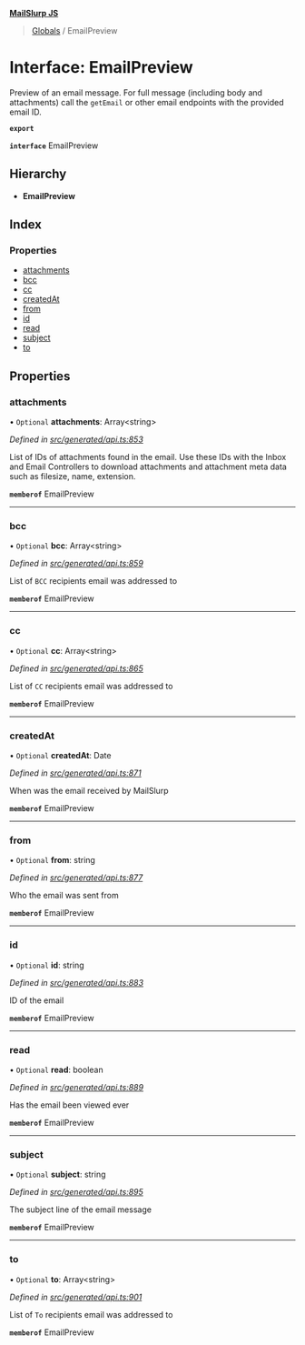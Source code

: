 **[MailSlurp JS](../README.md)**

> [Globals](../README.md) / EmailPreview

# Interface: EmailPreview

Preview of an email message. For full message (including body and attachments) call the `getEmail` or other email endpoints with the provided email ID.

**`export`** 

**`interface`** EmailPreview

## Hierarchy

* **EmailPreview**

## Index

### Properties

* [attachments](emailpreview.md#attachments)
* [bcc](emailpreview.md#bcc)
* [cc](emailpreview.md#cc)
* [createdAt](emailpreview.md#createdat)
* [from](emailpreview.md#from)
* [id](emailpreview.md#id)
* [read](emailpreview.md#read)
* [subject](emailpreview.md#subject)
* [to](emailpreview.md#to)

## Properties

### attachments

• `Optional` **attachments**: Array\<string>

*Defined in [src/generated/api.ts:853](https://github.com/mailslurp/mailslurp-client/blob/717d89d/src/generated/api.ts#L853)*

List of IDs of attachments found in the email. Use these IDs with the Inbox and Email Controllers to download attachments and attachment meta data such as filesize, name, extension.

**`memberof`** EmailPreview

___

### bcc

• `Optional` **bcc**: Array\<string>

*Defined in [src/generated/api.ts:859](https://github.com/mailslurp/mailslurp-client/blob/717d89d/src/generated/api.ts#L859)*

List of `BCC` recipients email was addressed to

**`memberof`** EmailPreview

___

### cc

• `Optional` **cc**: Array\<string>

*Defined in [src/generated/api.ts:865](https://github.com/mailslurp/mailslurp-client/blob/717d89d/src/generated/api.ts#L865)*

List of `CC` recipients email was addressed to

**`memberof`** EmailPreview

___

### createdAt

• `Optional` **createdAt**: Date

*Defined in [src/generated/api.ts:871](https://github.com/mailslurp/mailslurp-client/blob/717d89d/src/generated/api.ts#L871)*

When was the email received by MailSlurp

**`memberof`** EmailPreview

___

### from

• `Optional` **from**: string

*Defined in [src/generated/api.ts:877](https://github.com/mailslurp/mailslurp-client/blob/717d89d/src/generated/api.ts#L877)*

Who the email was sent from

**`memberof`** EmailPreview

___

### id

• `Optional` **id**: string

*Defined in [src/generated/api.ts:883](https://github.com/mailslurp/mailslurp-client/blob/717d89d/src/generated/api.ts#L883)*

ID of the email

**`memberof`** EmailPreview

___

### read

• `Optional` **read**: boolean

*Defined in [src/generated/api.ts:889](https://github.com/mailslurp/mailslurp-client/blob/717d89d/src/generated/api.ts#L889)*

Has the email been viewed ever

**`memberof`** EmailPreview

___

### subject

• `Optional` **subject**: string

*Defined in [src/generated/api.ts:895](https://github.com/mailslurp/mailslurp-client/blob/717d89d/src/generated/api.ts#L895)*

The subject line of the email message

**`memberof`** EmailPreview

___

### to

• `Optional` **to**: Array\<string>

*Defined in [src/generated/api.ts:901](https://github.com/mailslurp/mailslurp-client/blob/717d89d/src/generated/api.ts#L901)*

List of `To` recipients email was addressed to

**`memberof`** EmailPreview
